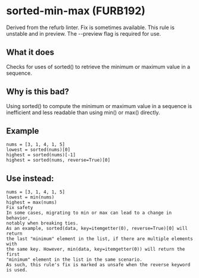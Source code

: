 # sorted-min-max (FURB192)
Derived from the refurb linter.
Fix is sometimes available.
This rule is unstable and in preview. The --preview flag is required for use.
## What it does
Checks for uses of sorted() to retrieve the minimum or maximum value in
a sequence.
## Why is this bad?
Using sorted() to compute the minimum or maximum value in a sequence is
inefficient and less readable than using min() or max() directly.
## Example
```
nums = [3, 1, 4, 1, 5]
lowest = sorted(nums)[0]
highest = sorted(nums)[-1]
highest = sorted(nums, reverse=True)[0]
```
## Use instead:
```
nums = [3, 1, 4, 1, 5]
lowest = min(nums)
highest = max(nums)
Fix safety
In some cases, migrating to min or max can lead to a change in behavior,
notably when breaking ties.
As an example, sorted(data, key=itemgetter(0), reverse=True)[0] will return
the last "minimum" element in the list, if there are multiple elements with
the same key. However, min(data, key=itemgetter(0)) will return the first
"minimum" element in the list in the same scenario.
As such, this rule's fix is marked as unsafe when the reverse keyword is used.
```